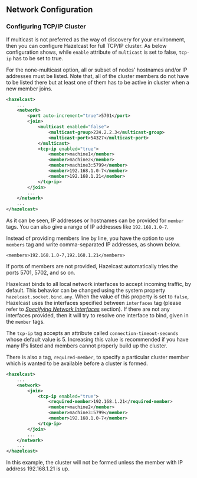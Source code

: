 

## Network Configuration



### Configuring TCP/IP Cluster

If multicast is not preferred as the way of discovery for your environment, then you can configure Hazelcast for full TCP/IP cluster. As below configuration shows, while `enable` attribute of `multicast` is set to false, `tcp-ip` has to be set to true. 

For the none-multicast option, all or subset of nodes' hostnames and/or IP addresses must be listed. Note that, all of the cluster members do not have to be listed there but at least one of them has to be active in cluster when a new member joins. 


```xml
<hazelcast>
    ...
    <network>
        <port auto-increment="true">5701</port>
        <join>
            <multicast enabled="false">
                <multicast-group>224.2.2.3</multicast-group>
                <multicast-port>54327</multicast-port>
            </multicast>
            <tcp-ip enabled="true">
                <member>machine1</member>
                <member>machine2</member>
                <member>machine3:5799</member>
                <member>192.168.1.0-7</member>
                <member>192.168.1.21</member>
            </tcp-ip>
        </join>
        ...
    </network>
    ...
</hazelcast>
```

As it can be seen, IP addresses or hostnames can be provided for `member` tags. You can also give a range of IP addresses like `192.168.1.0-7`.

Instead of providing members line by line, you have the option to use `members` tag and write comma-separated IP addresses, as shown below.

`<members>192.168.1.0-7,192.168.1.21</members>`

If ports of members are not provided, Hazelcast automatically tries the ports 5701, 5702, and so on.

Hazelcast binds to all local network interfaces to accept incoming traffic, by default. This behavior can be changed using the system property `hazelcast.socket.bind.any`. When the value of this property is set to `false`, Hazelcast uses the interfaces specified between `interfaces` tag (please refer to *[Specifying Network Interfaces](#specifying-network-interfaces)* section). If there are not any interfaces provided, then it will try to resolve one interface to bind, given in the `member` tags.

The `tcp-ip` tag accepts an attribute called `connection-timeout-seconds` whose default value is 5. Increasing this value is recommended if you have many IPs listed and members cannot properly build up the cluster.

There is also a tag, `required-member`, to specify a particular cluster member which is wanted to be available before a cluster is formed. 

```xml
<hazelcast>
    ...
    <network>
        <join>
            <tcp-ip enabled="true">
                <required-member>192.168.1.21</required-member>
                <member>machine2</member>
                <member>machine3:5799</member>
                <member>192.168.1.0-7</member>
            </tcp-ip>
        </join>
        ...
    </network>
    ...
</hazelcast>
```

In this example, the cluster will not be formed unless the member with IP address 192.168.1.21 is up.
<br></br>